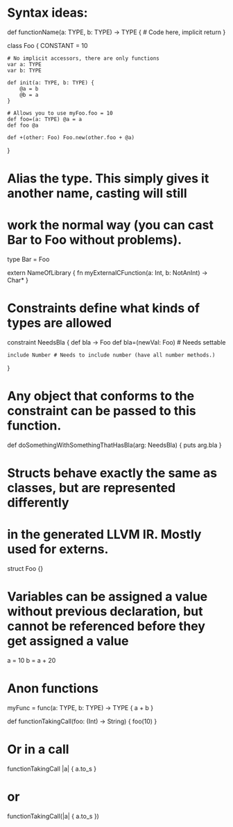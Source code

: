 # Syntax ideas:

def functionName(a: TYPE, b: TYPE) -> TYPE {
    # Code here, implicit return
}

class Foo {
    CONSTANT = 10

    # No implicit accessors, there are only functions
    var a: TYPE
    var b: TYPE

    def init(a: TYPE, b: TYPE) {
        @a = b
        @b = a
    }

    # Allows you to use myFoo.foo = 10
    def foo=(a: TYPE) @a = a
    def foo @a

    def +(other: Foo) Foo.new(other.foo + @a)
}

# Alias the type. This simply gives it another name, casting will still
# work the normal way (you can cast Bar to Foo without problems).
type Bar = Foo

extern NameOfLibrary {
    fn myExternalCFunction(a: Int, b: NotAnInt) -> Char*
}

# Constraints define what kinds of types are allowed
constraint NeedsBla {
    def bla -> Foo
    def bla=(newVal: Foo) # Needs settable

    include Number # Needs to include number (have all number methods.)
}

# Any object that conforms to the constraint can be passed to this function.
def doSomethingWithSomethingThatHasBla(arg: NeedsBla) {
    puts arg.bla
}

# Structs behave exactly the same as classes, but are represented differently
# in the generated LLVM IR. Mostly used for externs.
struct Foo {}

# Variables can be assigned a value without previous declaration, but cannot be referenced before they get assigned a value
a = 10
b = a + 20

# Anon functions
myFunc = func(a: TYPE, b: TYPE) -> TYPE {
    a + b
}

def functionTakingCall(foo: (Int) -> String) {
    foo(10)
}

# Or in a call
functionTakingCall |a| { a.to_s }
# or
functionTakingCall(|a| { a.to_s })
